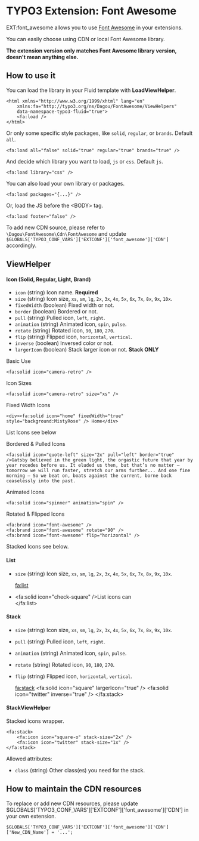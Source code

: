 # TYPO3 Extension: Font Awesome
EXT:font_awesome allows you to use [Font Awesome](https://fontawesome.com/) in your extensions.

You can easily choose using CDN or local Font Awesome library.

**The extension version only matches Font Awesome library version, doesn't mean anything else.**

## How to use it
You can load the library in your Fluid template with **LoadViewHelper**.

	<html xmlns="http://www.w3.org/1999/xhtml" lang="en"
		xmlns:fa="http://typo3.org/ns/Dagou/FontAwesome/ViewHelpers"
		data-namespace-typo3-fluid="true">
		<fa:load />
	</html>

Or only some specific style packages, like `solid`, `regular`, or `brands`. Default `all`.

    <fa:load all="false" solid="true" regular="true" brands="true" />

And decide which library you want to load, `js` or `css`. Default `js`.

    <fa:load library="css" /> 

You can also load your own library or packages.

    <fa:load packages="{...}" />
    
Or, load the JS before the &lt;BODY&gt; tag.

    <fa:load footer="false" />

To add new CDN source, please refer to `\Dagou\FontAwesome\Cdn\FontAwesome` and update `$GLOBALS['TYPO3_CONF_VARS']['EXTCONF']['font_awesome']['CDN']` accordingly.  

## ViewHelper
#### Icon (Solid, Regular, Light, Brand)
- `icon` (string) Icon name. **Required**
- `size` (string) Icon size, `xs`, `sm`, `lg`, `2x`, `3x`, `4x`, `5x`, `6x`, `7x`, `8x`, `9x`, `10x`.
- `fixedWidth` (boolean) Fixed width or not.
- `border` (boolean) Bordered or not.
- `pull` (string) Pulled icon, `left`, `right`.
- `animation` (string) Animated icon, `spin`, `pulse`.
- `rotate` (string) Rotated icon, `90`, `180`, `270`.
- `flip` (string) Flipped icon, `horizontal`, `vertical`.
- `inverse` (boolean) Inversed color or not.
- `largerIcon` (boolean) Stack larger icon or not. **Stack ONLY**

Basic Use

    <fa:solid icon="camera-retro" />

Icon Sizes

    <fa:solid icon="camera-retro" size="xs" />

Fixed Width Icons

    <div><fa:solid icon="home" fixedWidth="true" style="background:MistyRose" /> Home</div>

List Icons see below
    
Bordered & Pulled Icons

    <fa:solid icon="quote-left" size="2x" pull="left" border="true" />Gatsby believed in the green light, the orgastic future that year by year recedes before us. It eluded us then, but that’s no matter — tomorrow we will run faster, stretch our arms further... And one fine morning — So we beat on, boats against the current, borne back ceaselessly into the past.

Animated Icons

    <fa:solid icon="spinner" animation="spin" />

Rotated & Flipped Icons

    <fa:brand icon="font-awesome" />
    <fa:brand icon="font-awesome" rotate="90" />
    <fa:brand icon="font-awesome" flip="horizontal" />

Stacked Icons see below.

#### List
- `size` (string) Icon size, `xs`, `sm`, `lg`, `2x`, `3x`, `4x`, `5x`, `6x`, `7x`, `8x`, `9x`, `10x`.

    <fa:list>
        <li><fa:solid icon="check-square" />List icons can</li>
    </fa:list>

#### Stack
- `size` (string) Icon size, `xs`, `sm`, `lg`, `2x`, `3x`, `4x`, `5x`, `6x`, `7x`, `8x`, `9x`, `10x`.
- `pull` (string) Pulled icon, `left`, `right`.
- `animation` (string) Animated icon, `spin`, `pulse`.
- `rotate` (string) Rotated icon, `90`, `180`, `270`.
- `flip` (string) Flipped icon, `horizontal`, `vertical`.

    <fa:stack>
        <fa:solid icon="square" largerIcon="true" />
        <fa:solid icon="twitter" inverse="true" />
    </fa:stack>
    
#### StackViewHelper
Stacked icons wrapper.

	<fa:stack>
		<fa:icon icon="square-o" stack-size="2x" />
		<fa:icon icon="twitter" stack-size="1x" />
	</fa:stack>

Allowed attributes:

- `class` (string)
Other class(es) you need for the stack.

## How to maintain the CDN resources
To replace or add new CDN resources, please update $GLOBALS\['TYPO3\_CONF\_VARS'\]\['EXTCONF'\]\['font_awesome'\]\['CDN'\] in your own extension.

	$GLOBALS['TYPO3_CONF_VARS']['EXTCONF']['font_awesome']['CDN']['New_CDN_Name'] = '...';